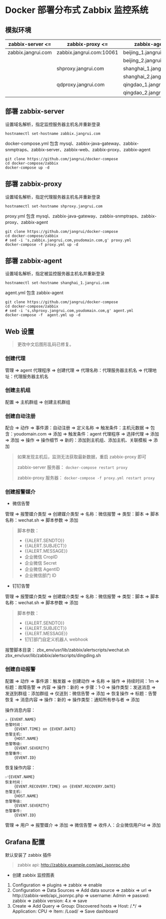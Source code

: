# Docker 部署分布式 Zabbix 监控系统

## 模拟环境

|zabbix-server    <=|zabbix-proxy           <=|zabbix-agent          |
|-|-|-|
|zabbix.jangrui.com |zabbix.jangrui.com:10061 |beijing_1.jangrui.com |
|                   |                         |beijing_2.jangrui.com |
|                   |shproxy.jangrui.com      |shanghai_1.jangrui.com|
|                   |                         |shanghai_2.jangrui.com|
|                   |qdproxy.jangrui.com      |qingdao_1.jangrui.com |
|                   |                         |qingdao_2.jangrui.com |

## 部署 zabbix-server

设置域名解析，指定监控服务器主机名并重新登录

```
hostnamectl set-hostname zabbix.jangrui.com
```

docker-compose.yml 包含 mysql、zabbix-java-gateway、zabbix-snmptraps、zabbix-server、zabbix-web、zabbix-proxy、zabbix-agent

```
git clone https://github.com/jangrui/docker-compose
cd docker-compose/zabbix
docker-compose up -d
```

## 部署 zabbix-proxy

设置域名解析，指定代理服务器主机名并重新登录

```
hostnamectl set-hostname shproxy.jangrui.com
```

proxy.yml 包含 mysql、zabbix-java-gateway、zabbix-snmptraps、zabbix-proxy、zabbix-agent

```
git clone https://github.com/jangrui/docker-compose
cd docker-compose/zabbix
# sed -i 's,zabbix.jangrui.com,youdomain.com,g' proxy.yml
docker-compose -f proxy.yml up -d
```

## 部署 zabbix-agent

设置域名解析，指定被监控服务器主机名并重新登录

```
hostnamectl set-hostname shanghai_1.jangrui.com
```

agent.yml 包含 zabbix-agent

```
git clone https://github.com/jangrui/docker-compose
cd docker-compose/zabbix
# sed -i 's,shproxy.jangrui.com,youdomain.com,g' agent.yml
docker-compose -f  agent.yml up -d
```

## Web 设置

> 更改中文后图形乱码已修复。

### 创建代理

管理 => agent 代理程序 => 创建代理 => 代理名称：代理服务器主机名 => 代理地址：代理服务器主机名

### 创建主机组

配置 => 主机群组 => 创建主机群组

### 创建自动注册

配合 => 动作 => 事件源：自动注册 => 定义名称 => 触发条件：主机元数据 => 包含：youdomain.com => 添加 => 触发条件：agent 代理程序 => 选择代理 => 添加 => 添加 => 操作 => 操作细节 => 新的：添加到主机组、添加主机、关联模板 => 添加

> 如果发现主机后，监测无法获取最新数据，重启 zabbix-proxy 即可
> 
> zabbix-server 服务器： `docker-compose restart proxy`
>
> zabbix-proxy 服务器： `docker-compose -f proxy.yml restart proxy`

### 创建报警媒介

- 微信告警

管理 => 报警媒介类型 => 创建媒介类型 => 名称：微信报警 => 类型：脚本 => 脚本名称：wechat.sh => 脚本参数 => 添加

> 脚本参数：
> - {{ALERT.SENDTO}}
> - {{ALERT.SUBJECT}}
> - {{ALERT.MESSAGE}}
> - 企业微信 CropID
> - 企业微信 Secret
> - 企业微信 AgentID
> - 企业微信部门 ID

- 钉钉告警

管理 => 报警媒介类型 => 创建媒介类型 => 名称：微信报警 => 类型：脚本 => 脚本名称：wechat.sh => 脚本参数 => 添加

> 脚本参数：
> - {{ALERT.SENDTO}}
> - {{ALERT.SUBJECT}}
> - {{ALERT.MESSAGE}}
> - 钉钉部门自定义机器人 webhook

报警脚本目录：
zbx_env/usr/lib/zabbix/alertscripts/wechat.sh
zbx_env/usr/lib/zabbix/alertscripts/dingding.sh

### 创建自动报警

配置 => 动作 => 事件源：触发器 => 创建动作 => 名称 => 操作 => 持续时间：1m => 标题：故障告警 => 内容 => 操作：新的 => 步骤：1-0 => 操作类型：发送消息 => 发送到群组：添加群组 => 仅送到：微信告警 => 添加 => 恢复操作 => 标题：告警恢复 => 消息内容 => 操作：新的 => 操作类型：通知所有参与者 => 添加

操作消息内容：

```
⚠️ {EVENT.NAME}
告警时间：
    {EVENT.TIME} on {EVENT.DATE}
告警主机: 
    {HOST.NAME}
告警等级: 
    {EVENT.SEVERITY}
告警事件: 
    {EVENT.ID}
```

恢复操作内容：

```
✅{EVENT.NAME}
恢复时间：
    {EVENT.RECOVERY.TIME} on {EVENT.RECOVERY.DATE}
告警主机: 
    {HOST.NAME}
告警等级: 
    {EVENT.SEVERITY}
告警事件: 
    {EVENT.ID}
```

管理 => 用户 => 报警媒介 => 添加 => 微信告警 => 收件人：企业微信用户id => 添加

## Grafana 配置

默认安装了 zabbix 插件

> zabbix api: http://zabbix.example.com/api_jsonrpc.php

- 创建 zabbix 监控图表

1. Configuration => plugins => zabbix => enable
2. Configuration => Data Sources => Add data source => zabbix => url => http://zabbix-web/api_jsonrpc.php => username: Admin => passwd: zabbix => zabbix version: 4.x => save
3. Create => Add Query => Group: Discovered hosts => Host: /.*/ => Application: CPU => Item: /Load/ => Save dashboard
